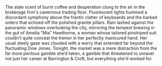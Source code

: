 The stale scent of burnt coffee and desperation clung to the air in the brokerage firm's cavernous trading floor.  Fluorescent lights hummed a discordant symphony above the frantic clatter of keyboards and the barked orders that echoed off the polished granite pillars.  Rain lashed against the panoramic windows overlooking the city, mirroring the tempest brewing in the gut of Amelia “Mia” Hawthorne, a woman whose tailored pinstriped suit couldn't quite conceal the tremor in her perfectly manicured hand.  Her usual steely gaze was clouded with a worry that extended far beyond the fluctuating Dow Jones.  Tonight, the market was a mere distraction from the far more perilous gamble she’d taken, a gamble that threatened to unravel not just her career at Barrington & Croft, but everything she'd worked for.
